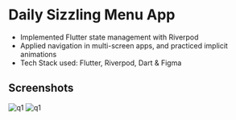 # Daily Sizzling Menu App
*	Implemented Flutter state management with Riverpod
*	Applied navigation in multi-screen apps, and practiced implicit animations
*	Tech Stack used: Flutter, Riverpod, Dart & Figma

## Screenshots
![q1](https://github.com/jirolds/dailysizzling-menu-app/assets/132939427/c1ab473e-0b9f-4da9-b2ce-27d9aa99a39c)
![q1](https://github.com/jirolds/dailysizzling-menu-app/assets/132939427/c1ab473e-0b9f-4da9-b2ce-27d9aa99a39c)
